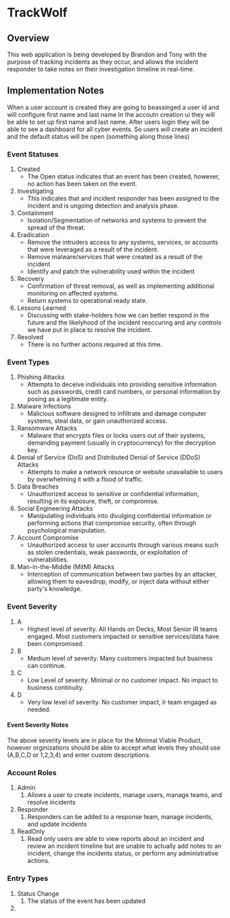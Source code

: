 # TrackWolf

## Overview

This web application is being developed by Brandon and Tony with the purpose of tracking incidents as they occur, and allows the incident responder to take notes on their investigation timeline in real-time. 

## Implementation Notes

When a user account is created they are going to beassinged a user id and will configure first name and last name
In the accoutn creation ui they will be able to set up first name and last name.
After users login they will be able to see a dashboard for all cyber events. 
So users will create an incident and the default status will be open (something along those lines) 

### Event Statuses 

1. Created
    - The Open status indicates that an event has been created, however, no action has been taken on the event. 
1. Investigating
    - This indicates that and incident responder has been assigned to the incident and is ungoing detection and analysis phase.
1. Containment 
    - Isolation/Segmentation of networks and systems to prevent the spread of the threat. 
1. Eradication 
    - Remove the intruders access to any systems, services, or accounts that were leveraged as a result of the incident. 
    - Remove malware/services that were created as a result of the incident 
    - Identify and patch the vulnerability used within the incident 
1. Recovery 
    - Confirmation of threat removal, as well as implementing additional monitoring on affected systems.
    - Return systems to operational ready state. 
1. Lessons Learned 
    - Discussing with stake-holders how we can better respond in the future and the likelyhood of the incident reoccuring and any controls we have put in place to resolve the incident.
1. Resolved 
    - There is no further actions required at this time.

### Event Types

1. Phishing Attacks
   - Attempts to deceive individuals into providing sensitive information such as passwords, credit card numbers, or personal information by posing as a legitimate entity.
1. Malware Infections
   - Malicious software designed to infiltrate and damage computer systems, steal data, or gain unauthorized access.
1. Ransomware Attacks
   - Malware that encrypts files or locks users out of their systems, demanding payment (usually in cryptocurrency) for the decryption key.
1. Denial of Service (DoS) and Distributed Denial of Service (DDoS) Attacks
   - Attempts to make a network resource or website unavailable to users by overwhelming it with a flood of traffic.
1. Data Breaches
   - Unauthorized access to sensitive or confidential information, resulting in its exposure, theft, or compromise.
1. Social Engineering Attacks
   - Manipulating individuals into divulging confidential information or performing actions that compromise security, often through psychological manipulation.
1. Account Compromise
   - Unauthorized access to user accounts through various means such as stolen credentials, weak passwords, or exploitation of vulnerabilities.
1. Man-in-the-Middle (MitM) Attacks
   - Interception of communication between two parties by an attacker, allowing them to eavesdrop, modify, or inject data without either party's knowledge.

### Event Severity

1. A 
   - Highest level of severity. All Hands on Decks, Most Senior IR teams engaged. Most customers impacted or sensitive services/data have been compromised.
2. B 
   - Medium level of severity. Many customers impacted but business can continue. 
3. C 
   - Low Level of severity. Minimal or no customer impact. No impact to business continuity. 
4. D 
   - Very low level of severity. No customer impact, Ir team engaged as needed.  


#### Event Severity Notes
The above severity levels are in place for the Minimal Viable Product, however orginizations should be able to accept what levels they should use (A,B,C,D or 1,2,3,4) and enter custom descriptions.

### Account Roles 

1. Admin 
   1. Allows a user to create incidents, manage users, manage teams, and resolve incidents 
2. Responder
   1. Responders can be added to a response team, manage incidents, and update incidents
3. ReadOnly 
   1. Read only users are able to view reports about an incident and review an incident timeline but are unable to actually add notes to an incident, change the incidents status, or perform any administrative actions.

### Entry Types

1. Status Change
   1. The status of the event has been updated 
2. 